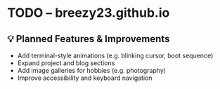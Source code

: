 # TODO – breezy23.github.io

## 💡 Planned Features & Improvements

- Add terminal-style animations (e.g. blinking cursor, boot sequence)
- Expand project and blog sections
- Add image galleries for hobbies (e.g. photography)
- Improve accessibility and keyboard navigation